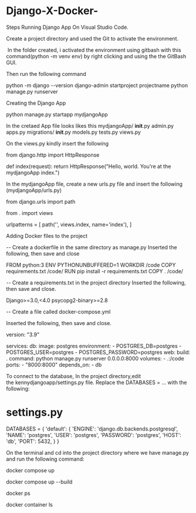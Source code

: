 # Django-X-Docker-

Steps Running Django App On Visual Studio Code.

Create a project directory and used the Git to activate the environment.

 In the folder created, i activated the environment using gitbash with this command(python -m venv env) by right clicking and using the the GitBash GUI.


Then run the following command

python -m django --version
django-admin startproject projectname
python manage.py runserver 

Creating the Django App

python manage.py startapp mydjangoApp

 In the cretaed App file looks likes this 
mydjangoApp/
    __init__.py
    admin.py
    apps.py
    migrations/
        __init__.py
    models.py
    tests.py
    views.py

On the views.py kindly insert the following 

from django.http import HttpResponse


def index(request):
    return HttpResponse("Hello, world. You're at the mydjangoApp index.")

In the mydjangoApp file, create a new urls.py file  and insert the following (mydjangoApp/urls.py)

from django.urls import path

from . import views

urlpatterns = [
    path('', views.index, name='index'),
]

Adding Docker files to the project

-- Create a dockerfile in the same directory as manage.py
Inserted the following, then save and close

FROM python:3
ENV PYTHONUNBUFFERED=1
WORKDIR /code
COPY requirements.txt /code/
RUN pip install -r requirements.txt
COPY . /code/


-- Create a requirements.txt in the project directory
Inserted the following, then save and close.

Django>=3.0,<4.0
psycopg2-binary>=2.8


-- Create a file called docker-compose.yml 

Inserted the following, then save and close.

version: "3.9"
   
services:
  db:
    image: postgres
    environment:
      - POSTGRES_DB=postgres
      - POSTGRES_USER=postgres
      - POSTGRES_PASSWORD=postgres
  web:
    build: .
    command: python manage.py runserver 0.0.0.0:8000
    volumes:
      - .:/code
    ports:
      - "8000:8000"
    depends_on:
      - db

To connect to the database, In the project directory,edit the kennydjangoapp/settings.py file.
Replace the DATABASES = ... with the following:

# settings.py
   
DATABASES = {
    'default': {
        'ENGINE': 'django.db.backends.postgresql',
        'NAME': 'postgres',
        'USER': 'postgres',
        'PASSWORD': 'postgres',
        'HOST': 'db',
        'PORT': 5432,
    }
}

On the terminal and cd into the project directory where we have manage.py and run the following command:

docker compose up

docker compose up --build

docker ps

docker container ls















